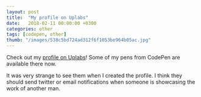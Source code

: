 ```yaml
---
layout: post
title:  "My profile on Uplabs"
date:   2018-02-11 00:00:00 +0300
categories: other
tags: [codepen, other]
thumb: "/images/538c5bd724ad312f6f1053be964b05ac.jpg"
---
```


Check out my <a href='https://www.uplabs.com/sfi0zy'>profile on Uplabs</a>! Some of my pens from CodePen are available there now.

It was very strange to see them when I created the profile. I think they should send twitter or email notifications when someone is showcasing the work of another man.

